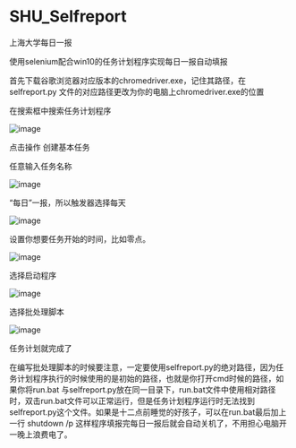 # SHU_Selfreport

上海大学每日一报

使用selenium配合win10的任务计划程序实现每日一报自动填报

首先下载谷歌浏览器对应版本的chromedriver.exe，记住其路径，在selfreport.py 文件的对应路径更改为你的电脑上chromedriver.exe的位置

在搜索框中搜索任务计划程序

![image](https://user-images.githubusercontent.com/72846399/130378839-5659f8c9-b3d2-4c7c-8c8e-6f4baba6e973.png)

点击操作 创建基本任务

任意输入任务名称

![image](https://user-images.githubusercontent.com/72846399/130378971-33fd9343-ae67-44bb-b2b0-d78a98e7c0fe.png)

“每日”一报，所以触发器选择每天

![image](https://user-images.githubusercontent.com/72846399/130379047-b7504247-20e4-4ffd-a73f-fb7699c3cc95.png)

设置你想要任务开始的时间，比如零点。

![image](https://user-images.githubusercontent.com/72846399/130379118-aa8ceba8-5bfc-429c-a1e8-7fe9f97cbb7d.png)

选择启动程序

![image](https://user-images.githubusercontent.com/72846399/130379139-a48e21b6-2f46-40a2-b1d2-883414781bfc.png)

选择批处理脚本

![image](https://user-images.githubusercontent.com/72846399/130379202-729ccd19-9e4d-4890-b577-2bbd18bc7da4.png)

任务计划就完成了

在编写批处理脚本的时候要注意，一定要使用selfreport.py的绝对路径，因为任务计划程序执行的时候使用的是初始的路径，也就是你打开cmd时候的路径，如果你将run.bat 与selfreport.py放在同一目录下，run.bat文件中使用相对路径时，双击run.bat文件可以正常运行，但是任务计划程序运行时无法找到selfreport.py这个文件。如果是十二点前睡觉的好孩子，可以在run.bat最后加上一行 shutdown /p 
这样程序填报完每日一报后就会自动关机了，不用担心电脑开一晚上浪费电了。
